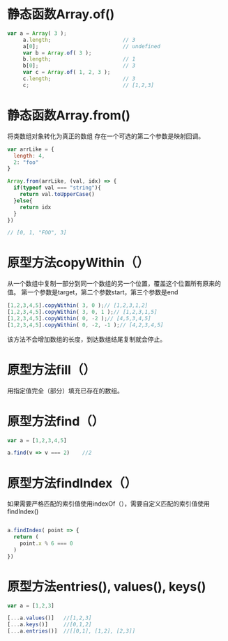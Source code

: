 # 静态函数Array.of()
```js
var a = Array( 3 );
     a.length;                       // 3
     a[0];                           // undefined
     var b = Array.of( 3 );
     b.length;                       // 1
     b[0];                           // 3
     var c = Array.of( 1, 2, 3 );
     c.length;                       // 3
     c;                              // [1,2,3]
```

# 静态函数Array.from()
将类数组对象转化为真正的数组
存在一个可选的第二个参数是映射回调。
```js
var arrLike = {
  length: 4,
  2: "foo"
}

Array.from(arrLike, (val, idx) => {
  if(typeof val === "string"){
    return val.toUpperCase()
  }else{
    return idx
  }
})

// [0, 1, "FOO", 3]

```

# 原型方法copyWithin（）
从一个数组中复制一部分到同一个数组的另一个位置，覆盖这个位置所有原来的值。
第一个参数是target，第二个参数start，第三个参数是end
```js
[1,2,3,4,5].copyWithin( 3, 0 );// [1,2,3,1,2]
[1,2,3,4,5].copyWithin( 3, 0, 1 );// [1,2,3,1,5]
[1,2,3,4,5].copyWithin( 0, -2 );// [4,5,3,4,5]
[1,2,3,4,5].copyWithin( 0, -2, -1 );// [4,2,3,4,5]
```

该方法不会增加数组的长度，到达数组结尾复制就会停止。

# 原型方法fill（）
用指定值完全（部分）填充已存在的数组。

# 原型方法find（）

```js
var a = [1,2,3,4,5]

a.find(v => v === 2)    //2

```

# 原型方法findIndex（）
如果需要严格匹配的索引值使用indexOf（），需要自定义匹配的索引值使用findIndex()

```js

a.findIndex( point => {
  return (
    point.x % 6 === 0 
  )
})
```

# 原型方法entries(), values(), keys()

```js
var a = [1,2,3]

[...a.values()]   //[1,2,3]
[...a.keys()]     //[0,1,2]
[...a.entries()]  //[[0,1], [1,2], [2,3]]

```


